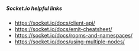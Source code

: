 
##### Socket.io helpful links
- https://socket.io/docs/client-api/
- https://socket.io/docs/emit-cheatsheet/
- https://socket.io/docs/rooms-and-namespaces/
- https://socket.io/docs/using-multiple-nodes/